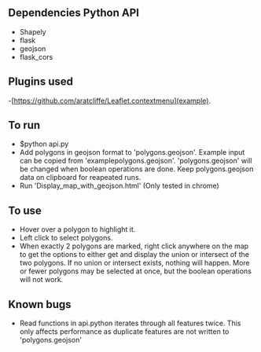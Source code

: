 ## Dependencies Python API
 - Shapely
 - flask
 - geojson
 - flask_cors

## Plugins used
-[https://github.com/aratcliffe/Leaflet.contextmenu](example).

  [example]: https://github.com/aratcliffe/Leaflet.contextmenu

## To run

- $python api.py
- Add polygons in geojson format to 'polygons.geojson'. Example input can be copied from 'examplepolygons.geojson'. 'polygons.geojson' will be changed when boolean operations are done. Keep polygons.geojson data on clipboard for reapeated runs.
- Run 'Display_map_with_geojson.html' (Only tested in chrome)

## To use
- Hover over a polygon to highlight it.
- Left click to select polygons.
- When exactly 2 polygons are marked, right click anywhere on the map to get the options to either get and display the union or intersect of the two polygons. If no union or intersect exists, nothing will happen. More or fewer polygons may be selected at once, but the boolean operations will not work. 

## Known bugs
- Read functions in api.python iterates through all features twice. This only affects performance as duplicate features are not written to 'polygons.geojson'
